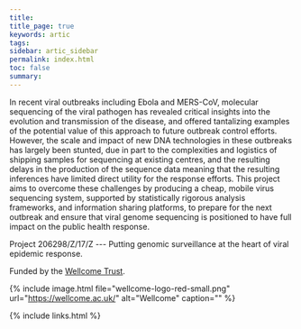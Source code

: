 ```yaml
---
title: 
title_page: true
keywords: artic
tags:
sidebar: artic_sidebar
permalink: index.html
toc: false
summary:
---
```


In recent viral outbreaks including Ebola and MERS-CoV, molecular sequencing of the viral pathogen has revealed critical insights into the evolution and transmission of the disease, and offered tantalizing examples of the potential value of this approach to future outbreak control efforts. However, the scale and impact of new DNA technologies in these outbreaks has largely been stunted, due in part to the complexities and logistics of shipping samples for sequencing at existing centres, and the resulting delays in the production of the sequence data meaning that the resulting inferences have limited direct utility for the response efforts. This project aims to overcome these challenges by producing a cheap, mobile virus sequencing system, supported by statistically rigorous analysis frameworks, and information sharing platforms, to prepare for the next outbreak and ensure that viral genome sequencing is positioned to have full impact on the public health response.

Project 206298/Z/17/Z --- Putting genomic surveillance at the heart of viral epidemic response.

Funded by the [Wellcome Trust](https://wellcome.ac.uk/).

{% include image.html file="wellcome-logo-red-small.png" url="https://wellcome.ac.uk/" alt="Wellcome" caption="" %}

{% include links.html %}
